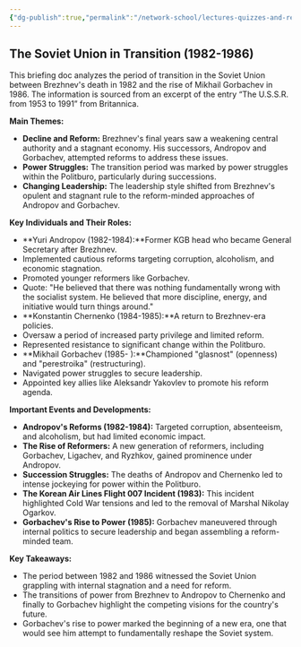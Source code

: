 ```yaml
---
{"dg-publish":true,"permalink":"/network-school/lectures-quizzes-and-references/briefs-timelines-and-study-guides/russian-history/russian-history-iii/russian-history-iii-factors-leading-to-gorbachev-s-ascent-brief/"}
---
```




## The Soviet Union in Transition (1982-1986)

This briefing doc analyzes the period of transition in the Soviet Union between Brezhnev's death in 1982 and the rise of Mikhail Gorbachev in 1986. The information is sourced from an excerpt of the entry “The U.S.S.R. from 1953 to 1991” from Britannica.

**Main Themes:**

- **Decline and Reform:** Brezhnev's final years saw a weakening central authority and a stagnant economy. His successors, Andropov and Gorbachev, attempted reforms to address these issues.
- **Power Struggles:** The transition period was marked by power struggles within the Politburo, particularly during successions.
- **Changing Leadership:** The leadership style shifted from Brezhnev's opulent and stagnant rule to the reform-minded approaches of Andropov and Gorbachev.

**Key Individuals and Their Roles:**

- **Yuri Andropov (1982-1984):**Former KGB head who became General Secretary after Brezhnev.
- Implemented cautious reforms targeting corruption, alcoholism, and economic stagnation.
- Promoted younger reformers like Gorbachev.
- Quote: "He believed that there was nothing fundamentally wrong with the socialist system. He believed that more discipline, energy, and initiative would turn things around."
- **Konstantin Chernenko (1984-1985):**A return to Brezhnev-era policies.
- Oversaw a period of increased party privilege and limited reform.
- Represented resistance to significant change within the Politburo.
- **Mikhail Gorbachev (1985- ):**Championed "glasnost" (openness) and "perestroika" (restructuring).
- Navigated power struggles to secure leadership.
- Appointed key allies like Aleksandr Yakovlev to promote his reform agenda.

**Important Events and Developments:**

- **Andropov's Reforms (1982-1984):** Targeted corruption, absenteeism, and alcoholism, but had limited economic impact.
- **The Rise of Reformers:** A new generation of reformers, including Gorbachev, Ligachev, and Ryzhkov, gained prominence under Andropov.
- **Succession Struggles:** The deaths of Andropov and Chernenko led to intense jockeying for power within the Politburo.
- **The Korean Air Lines Flight 007 Incident (1983):** This incident highlighted Cold War tensions and led to the removal of Marshal Nikolay Ogarkov.
- **Gorbachev's Rise to Power (1985):** Gorbachev maneuvered through internal politics to secure leadership and began assembling a reform-minded team.

**Key Takeaways:**

- The period between 1982 and 1986 witnessed the Soviet Union grappling with internal stagnation and a need for reform.
- The transitions of power from Brezhnev to Andropov to Chernenko and finally to Gorbachev highlight the competing visions for the country's future.
- Gorbachev's rise to power marked the beginning of a new era, one that would see him attempt to fundamentally reshape the Soviet system.